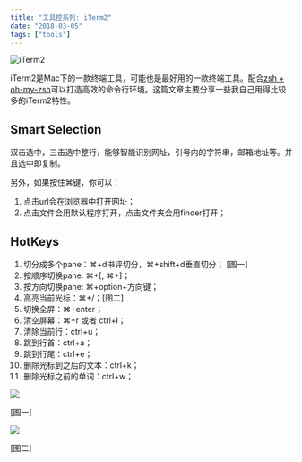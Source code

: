 ```yaml
---
title: "工具控系列: iTerm2"
date: "2018-03-05"
tags: ["tools"]
---
```



![iTerm2](https://blog-1258648987.cos.ap-shanghai.myqcloud.com/blog/iterm2.jpeg)

iTerm2是Mac下的一款终端工具，可能也是最好用的一款终端工具。配合[zsh + oh-my-zsh](todo)可以打造高效的命令行环境。这篇文章主要分享一些我自己用得比较多的iTerm2特性。

## Smart Selection

双击选中，三击选中整行，能够智能识别网址，引号内的字符串，邮箱地址等。并且选中即复制。

另外，如果按住⌘键，你可以：

1. 点击url会在浏览器中打开网址；
2. 点击文件会用默认程序打开，点击文件夹会用finder打开；

## HotKeys

1. 切分成多个pane：⌘+d书评切分，⌘+shift+d垂直切分； [图一]
2. 按顺序切换pane: ⌘+[, ⌘+]；
3. 按方向切换pane: ⌘+option+方向键；
4. 高亮当前光标：⌘+/；[图二]
5. 切换全屏：⌘+enter；
6. 清空屏幕：⌘+r 或者 ctrl+l；
7. 清除当前行：ctrl+u；
8. 跳到行首：ctrl+a；
9. 跳到行尾：ctrl+e；
10. 删除光标到之后的文本：ctrl+k；
11. 删除光标之前的单词：ctrl+w；

![](https://blog-1258648987.cos.ap-shanghai.myqcloud.com/blog/pane-split.png)

[图一]

![](https://blog-1258648987.cos.ap-shanghai.myqcloud.com/blog/iterm2-highlight.png)

[图二]

